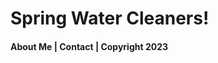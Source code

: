 <!DOCTYPE html>
<html class="homePage">
<head>
	<!-- This is a comment! Text here will be ignored by the browser. -->
	<meta charset="UTF-8">
	<title> Spring Water Cleaners </title>
	<link href="myCSS.css" rel="stylesheet" type="text/css">
</head> 
<body>
<div class="container">
  <div class="header">
  	<h1>Spring Water Cleaners!</h1>
  </div>
  <div class="nav">


  </div>
  <div class="footer">
    <h4>About Me | Contact | Copyright 2023</h4> <FONT COLOR:#D6B34F>
  </div>
</div>
</body>
</html>
